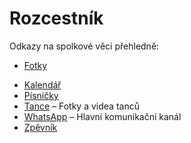 # Rozcestník

Odkazy na&nbsp;spolkové věci přehledně:

- [Fotky](/fotke)
<!-- - [Kontakty]()\ -->
- [Kalendář](/kalendar)
- [Písničky](/pisnicky)
- [Tance](/tance) – Fotky a&nbsp;videa tanců
- [WhatsApp](/whatsapp) – Hlavní komunikační kanál
- [Zpěvník](/zpevnik)
